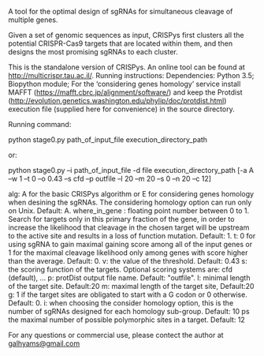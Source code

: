 A tool for the optimal design of sgRNAs for simultaneous cleavage of multiple genes.

Given a set of genomic sequences as input, CRISPys first clusters all the potential CRISPR-Cas9 targets that are located within them, and then designs the most promising sgRNAs to each cluster.

This is the standalone version of CRISPys. An online tool can be found at http://multicrispr.tau.ac.il/.
Running instructions:
Dependencies: Python 3.5; Biopython module; For the ‘considering genes homology’ service install MAFFT (https://mafft.cbrc.jp/alignment/software/) and keep the Protdist (http://evolution.genetics.washington.edu/phylip/doc/protdist.html) execution file (supplied here for convenience) in the source directory.

Running command:

python stage0.py path_of_input_file execution_directory_path

or:

python stage0.py –i path_of_input_file -d file execution_directory_path [-a A –w 1 –t 0 –o 0.43 –s cfd –p outfile –l 20 –m 20 –s 0 –n 20 –c 12]

alg: A for the basic CRISPys algorithm or E for considering genes homology when desining the sgRNAs. The considering homology option can run only on Unix. Default: A.
where_in_gene : floating point number between 0 to 1. Search for targets only in this primary fraction of the gene, in order to increase the likelihood that cleavage in the chosen target will be upstream to the active site and results in a loss of function mutation. Default: 1.
t: 0 for using sgRNA to gain maximal gaining score among all of the input genes or 1 for the maximal cleavage likelihood only among genes with score higher than the average. Default: 0.
v: the value of the threshold. Default: 0.43
s: the scoring function of the targets. Optional scoring systems are: cfd (default), …
p: protDist output file name. Default: "outfile".
l: minimal length of the target site. Default:20
m: maximal length of the target site, Default:20
g: 1 if the target sites are obligated to start with a G codon or 0 otherwise. Default: 0.
i: when choosing the consider homology option, this is the number of sgRNAs designed for each homology sub-group. Default: 10
ps the maximal number of possible polymorphic sites in a target. Default: 12

For any questions or commercial use, please contect the author at galhyams@gmail.com 
